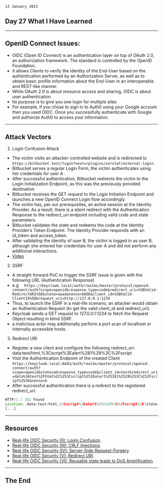 `13 January 2023`
## **Day 27 What I Have Learned**
***
## **OpenID Connect Issues**:
- OIDC (Open ID Connect) is an authentication layer on top of OAuth 2.0, an authorization framework. The standard is controlled by the OpenID Foundation.
- It allows Clients to verify the identity of the End-User based on the authentication performed by an Authorization Server, as well as to obtain basic profile information about the End-User in an interoperable and REST-like manner.
- While OAuth 2.0 is about resource access and sharing, OIDC is about user authentication
- Its purpose is to give you one login for multiple sites
- For example, if you chose to sign in to Auth0 using your Google account then you used OIDC. Once you successfully authenticate with Google and authorize Auth0 to access your information.
***
## **Attack Vectors**
1. Login Confusion Attack
- The victim visits an attacker-controlled website and is redirected to `https://bitbucket.test/login?next=/plugins/servlet/external-login`.
- Bitbucket serves a regular Login Form, the victim authenticates using her credentials for user A .
- After successful authentication, Bitbucket redirects the victim to the Login Initialization Endpoint, as this was the previously provided destination 
- Bitbucket receives the GET request to the Login Initiation Endpoint and launches a new OpenID Connect Login flow accordingly.
- The victim has, per our prerequisites, an active session at the Identity Provider. As a result, there is a silent redirect with the Authentication Response to the redirect_uri endpoint including valid code and state parameters.
- Bitbucket validates the state and redeems the code at the Identity Provider’s Token Endpoint. The Identity Provider responds with an id_token and access_token.
- After validating the identity of user B, the victim is logged in as user B, although she entered her credentials for user A and did not perform any additional interactions.
- [Video](https://security.lauritz-holtmann.de/videos/advisories/ma20200016.mp4)
2. SSRF
- A straight forward PoC to trigger the SSRF issue is given with the following URL (Authentication Response)
- e.g 
` 
https://keycloak.local/auth/realms/master/protocol/openid-connect/auth?scope=openid&response_type=code&redirect_uri=%5BValid-RedirectURI%5D&state=aaaa&nonce=bbbb&client_id=%5BValid-ClientID%5D&request_uri=http://127.0.0.1:1234`
- Thus, to launch the SSRF in a real-life scenario, an attacker would obtain an Authentication Request (to get the valid client_id and redirect_uri).
- Keycloak sends a GET request to 127.0.0.1:1234 to fetch the Request Object resulting in blind SSRF.
- a malicious actor may additionally perform a port scan of localhost or internally accessible hosts.
3. Redirect URI
- Register a new client and configure the following redirect_uri: data:text/html,%3Cscript%3Ealert%281%29%3C%2Fscript
- Visit the Authentication Endpoint of the created Client
`https://keycloak.local:8443/auth/realms/master/protocol/openid-connect/auth?scope=openid&state=a&response_type=code&client_id=test&redirect_uri=data%3Atext%2Fhtml%2C%253Cscript%253Ealert%25281%2529%253C%252Fscript%253E&nonce=b`
- After successful authentication there is a redirect to the registered redirect_uri:
``` js
HTTP/1.1 302 Found
Location: data:text/html,%3Cscript%3Ealert%281%29%3C%2Fscript%3E?state=a&session_state=b&code=c
[...]
```
***
## **Resources**
- [Real-life OIDC Security (II): Login Confusion](https://security.lauritz-holtmann.de/post/sso-security-login-confusion/).
- [Real-life OIDC Security (III): CRLF Injections](https://security.lauritz-holtmann.de/post/sso-security-crlf-injection/).
- [Real-life OIDC Security (IV): Server-Side-Request-Forgery](https://security.lauritz-holtmann.de/post/sso-security-ssrf/).
- [Real-life OIDC Security (V): Redirect URI](https://security.lauritz-holtmann.de/post/sso-security-redirect-uri/).
- [Real-life OIDC Security (VI): Reusable state leads to DoS Amplification](https://security.lauritz-holtmann.de/post/sso-security-state/).
***
## **The End**